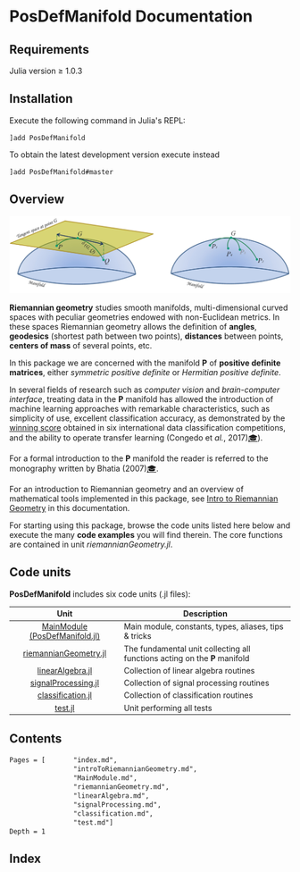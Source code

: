# PosDefManifold Documentation

## Requirements

Julia version ≥ 1.0.3

## Installation

Execute the following command in Julia's REPL:

    ]add PosDefManifold

To obtain the latest development version execute instead

    ]add PosDefManifold#master


## Overview

![Figure 1](assets/Fig1.jpg)

**Riemannian geometry** studies smooth manifolds, multi-dimensional curved spaces with peculiar geometries endowed with non-Euclidean metrics. In these spaces Riemannian geometry allows the definition of **angles**, **geodesics** (shortest path between two points), **distances** between points, **centers of mass** of several points, etc.

In this package we are concerned with the manifold **P** of **positive definite matrices**, either *symmetric positive definite* or *Hermitian positive definite*.

In several fields of research such as *computer vision* and *brain-computer interface*, treating data in the **P** manifold has allowed the introduction of machine learning approaches with remarkable characteristics, such as simplicity of use, excellent classification accuracy, as demonstrated by the [winning score](http://alexandre.barachant.org/challenges/) obtained in six international data classification competitions, and the ability to operate transfer learning (Congedo et *al.*, 2017)[🎓](@ref)).

For a formal introduction to the **P** manifold the reader is referred to the monography written by Bhatia (2007)[🎓](@ref).

For an introduction to Riemannian geometry and an overview of mathematical tools implemented in this package, see [Intro to Riemannian Geometry](@ref) in this documentation.

For starting using this package, browse the code units listed here below and execute the many **code examples** you will find therein. The core functions are contained in unit *riemannianGeometry.jl*.

## Code units

**PosDefManifold** includes six code units (.jl files):

| Unit   | Description |
|:----------:| ----------- |
| [MainModule (PosDefManifold.jl)](@ref) | Main module, constants, types, aliases, tips & tricks |
| [riemannianGeometry.jl](@ref) | The fundamental unit collecting all functions acting on the **P** manifold |
| [linearAlgebra.jl](@ref) | Collection of linear algebra routines |
| [signalProcessing.jl](@ref) | Collection of signal processing routines |
| [classification.jl](@ref) | Collection of classification routines |
| [test.jl](@ref) | Unit performing all tests |

## Contents

```@contents
Pages = [       "index.md",
                "introToRiemannianGeometry.md",
                "MainModule.md",
                "riemannianGeometry.md",
                "linearAlgebra.md",
                "signalProcessing.md",
                "classification.md",
                "test.md"]
Depth = 1
```

## Index

```@index
```
